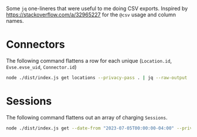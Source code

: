 Some `jq` one-lineres that were useful to me doing CSV exports. Inspired by https://stackoverflow.com/a/32965227 for the `@csv` usage and column names.

# Connectors
The following command flattens a row for each unique (`Location.id`, `Evse.evse_uid`, `Connector.id`)

```bash
node ./dist/index.js get locations --privacy-pass . | jq --raw-output '[.[] | .id as $location_id | .name as $location_name | .address as $address | .city as $city | .postal_code as $postal_code | .country as $country | .coordinates.longitude as $location_longitude | .coordinates.latitude as $location_latitude | .evses[] | .uid as $evse_uid | .evse_id as $evse_id | .physical_reference as $evse_physical_reference | .coordinates.longitude as $evse_longitude | .coordinates.latitude as $evse_latitude | .connectors[] | .id as $connector_id | { $location_id, $location_name, $address, $city, $postal_code, $country, $location_longitude, $location_latitude, $evse_uid, $evse_id, $evse_physical_reference, $evse_longitude, $evse_latitude, $connector_id, standard, format, power_type, voltage, amperage, last_updated }] | (map(keys) | add | unique) as $cols | map(. as $row | $cols | map($row[.])) as $rows | $cols, $rows[] | @csv' > connectors.csv
```

# Sessions
The following command flattens out an array of charging `Sessions`.

```bash
node ./dist/index.js get --date-from "2023-07-05T00:00:00-04:00" --privacy-pass . sessions | jq --raw-output '(map(keys) | add | unique) as $cols | map(. as $row | $cols | map($row[.])) as $rows | $cols, $rows[] | @csv' > sessions.csv
```